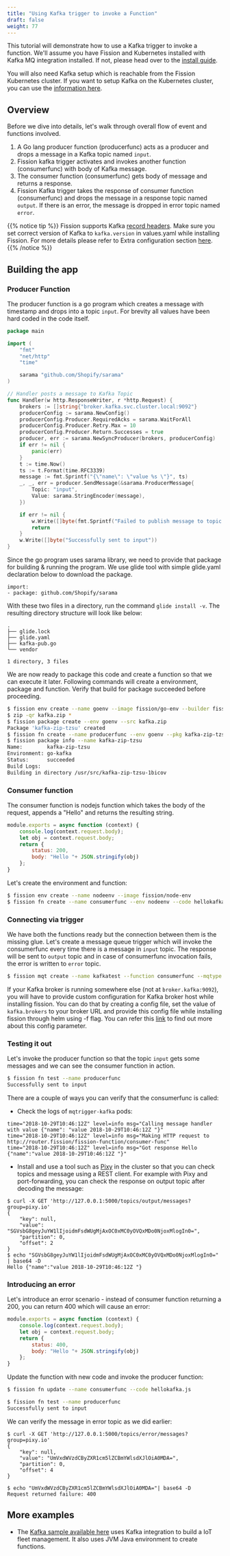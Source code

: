 ```yaml
---
title: "Using Kafka trigger to invoke a Function"
draft: false
weight: 77
---
```


This tutorial will demonstrate how to use a Kafka trigger to invoke a function. We'll assume you have Fission and Kubernetes installed with Kafka MQ integration installed.  If not, please head over to the [install guide](../installation/_index.en.md).

You will also need Kafka setup which is reachable from the Fission Kubernetes cluster. If you want to setup Kafka on the Kubernetes cluster, you can use the [information here](https://github.com/fission/fission-kafka-sample/tree/master/00_setup).

## Overview

Before we dive into details, let's walk through overall flow of event and functions involved.

1. A Go lang producer function (producerfunc) acts as a producer and drops a message in a Kafka topic named `input`.
2. Fission kafka trigger activates and invokes another function (consumerfunc) with body of Kafka message.
3. The consumer function (consumerfunc) gets body of message and returns a response.
4. Fission Kafka trigger takes the response of consumer function (consumerfunc) and drops the message in a response topic named `output`. If there is an error, the message is dropped in error topic named `error`.

{{% notice tip %}}
Fission supports Kafka [record headers](https://issues.apache.org/jira/browse/KAFKA-4208). Make sure you set correct version of Kafka to `kafka.version` in values.yaml while installing Fission. For more details please refer to Extra configuration section [here](https://github.com/fission/fission/tree/master/charts/#extra-configuration-for-fission-all).
{{% /notice %}}

## Building the app

### Producer Function

The producer function is a go program which creates a message with timestamp and drops into a topic `input`. For brevity all values have been hard coded in the code itself.

``` go
package main

import (
	"fmt"
	"net/http"
	"time"

	sarama "github.com/Shopify/sarama"
)

// Handler posts a message to Kafka Topic
func Handler(w http.ResponseWriter, r *http.Request) {
	brokers := []string{"broker.kafka.svc.cluster.local:9092"}
	producerConfig := sarama.NewConfig()
	producerConfig.Producer.RequiredAcks = sarama.WaitForAll
	producerConfig.Producer.Retry.Max = 10
	producerConfig.Producer.Return.Successes = true
	producer, err := sarama.NewSyncProducer(brokers, producerConfig)
	if err != nil {
		panic(err)
	}
	t := time.Now()
	ts := t.Format(time.RFC3339)
	message := fmt.Sprintf("{\"name\": \"value %s \"}", ts)
	_, _, err = producer.SendMessage(&sarama.ProducerMessage{
		Topic: "input",
		Value: sarama.StringEncoder(message),
	})

	if err != nil {
		w.Write([]byte(fmt.Sprintf("Failed to publish message to topic %s: %v", "input", err)))
		return
	}
	w.Write([]byte("Successfully sent to input"))
}
```

Since the go program uses sarama library, we need to provide that package for building & running the program. We use glide tool with simple glide.yaml declaration below to download the package.

```
import:
- package: github.com/Shopify/sarama
```

With these two files in a directory, run the command `glide install -v`. The resulting directory structure will look like below:

```
.
├── glide.lock
├── glide.yaml
├── kafka-pub.go
└── vendor

1 directory, 3 files
```

We are now ready to package this code and create a function so that we can execute it later. Following commands will create a environment, package and function. Verify that build for package succeeded before proceeding.

``` sh
$ fission env create --name goenv --image fission/go-env --builder fission/go-builder-1.12
$ zip -qr kafka.zip * 
$ fission package create --env goenv --src kafka.zip
Package 'kafka-zip-tzsu' created
$ fission fn create --name producerfunc --env goenv --pkg kafka-zip-tzsu --entrypoint Handler
$ fission package info --name kafka-zip-tzsu
Name:        kafka-zip-tzsu
Environment: go-kafka
Status:      succeeded
Build Logs:
Building in directory /usr/src/kafka-zip-tzsu-1bicov
```

### Consumer function

The consumer function is nodejs function which takes the body of the request, appends a "Hello" and returns the resulting string.

``` js
module.exports = async function (context) {
    console.log(context.request.body);
    let obj = context.request.body;
    return {
        status: 200,
        body: "Hello "+ JSON.stringify(obj)
    };
}
```

Let's create the environment and function:

``` sh
$ fission env create --name nodeenv --image fission/node-env
$ fission fn create --name consumerfunc --env nodeenv --code hellokafka.js
```

### Connecting via trigger

We have both the functions ready but the connection between them is the missing glue. Let's create a message queue trigger which will invoke the consumerfunc every time there is a message in `input` topic. The  response will be sent to `output` topic and in case of consumerfunc invocation fails, the error is written to `error` topic.

``` sh
$ fission mqt create --name kafkatest --function consumerfunc --mqtype kafka --topic input --resptopic output --errortopic error
```

If your Kafka broker is running somewhere else (not at `broker.kafka:9092`), you will have to provide custom configuration for Kafka broker host while installing fission. You can do that by creating a config file, set the value of `kafka.brokers` to your broker URL and provide this config file while installing fission through helm using -f flag. You can refer this [link](https://github.com/fission/fission/blob/master/charts/fission-all/values.yaml) to find out more about this config parameter.

### Testing it out

Let's invoke the producer function so that the topic `input` gets some messages and we can see the consumer function in action.

``` sh
$ fission fn test --name producerfunc
Successfully sent to input
```

There are a couple of ways you can verify that the consumerfunc is called:

- Check the logs of `mqtrigger-kafka` pods:

```
time="2018-10-29T10:46:12Z" level=info msg="Calling message handler with value {"name": "value 2018-10-29T10:46:12Z "}" 
time="2018-10-29T10:46:12Z" level=info msg="Making HTTP request to http://router.fission/fission-function/consumer-func" 
time="2018-10-29T10:46:12Z" level=info msg="Got response Hello {"name":"value 2018-10-29T10:46:12Z "}" 
```

- Install and use a tool such as [Pixy](https://github.com/mailgun/kafka-pixy) in the cluster so that you can check topics and message using a REST client. For example with Pixy and port-forwarding, you can check the response on output topic after decoding the message:

```
$ curl -X GET 'http://127.0.0.1:5000/topics/output/messages?group=pixy.io'
{
    "key": null,
    "value": "SGVsbG8geyJuYW1lIjoidmFsdWUgMjAxOC0xMC0yOVQxMDo0NjoxMlogIn0=",
    "partition": 0,
    "offset": 2
}
$ echo "SGVsbG8geyJuYW1lIjoidmFsdWUgMjAxOC0xMC0yOVQxMDo0NjoxMlogIn0=" | base64 -D
Hello {"name":"value 2018-10-29T10:46:12Z "}

```

### Introducing an error

Let's introduce an error scenario - instead of consumer function returning a 200, you can return 400 which will cause an error:

``` js
module.exports = async function (context) {
    console.log(context.request.body);
    let obj = context.request.body;
    return {
        status: 400,
        body: "Hello "+ JSON.stringify(obj)
    };
}
```

Update the function with new code and invoke the producer function:

``` sh
$ fission fn update --name consumerfunc --code hellokafka.js 

$ fission fn test --name producerfunc
Successfully sent to input
```

We can verify the message in error topic as we did earlier:

```
$ curl -X GET 'http://127.0.0.1:5000/topics/error/messages?group=pixy.io'
{
    "key": null,
    "value": "UmVxdWVzdCByZXR1cm5lZCBmYWlsdXJlOiA0MDA=",
    "partition": 0,
    "offset": 4
}

$ echo "UmVxdWVzdCByZXR1cm5lZCBmYWlsdXJlOiA0MDA="| base64 -D
Request returned failure: 400
```


## More examples

- The [Kafka sample available here](https://github.com/fission/fission-kafka-sample) uses Kafka integration to build a IoT fleet management. It also uses JVM Java environment to create functions.
